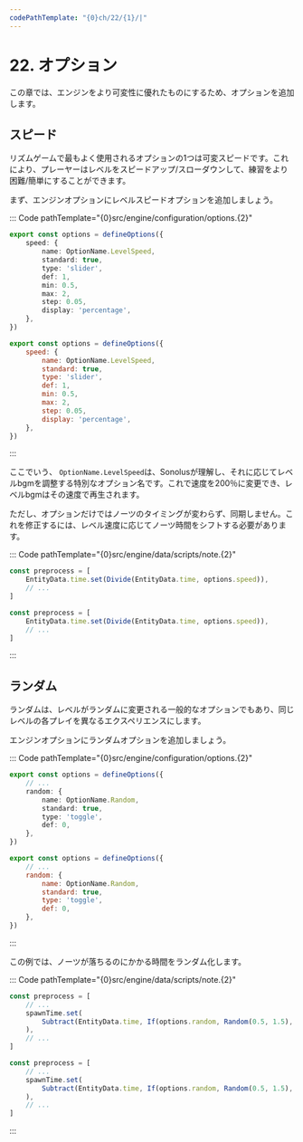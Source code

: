 ```yaml
---
codePathTemplate: "{0}ch/22/{1}/|"
---
```


# 22. オプション

この章では、エンジンをより可変性に優れたものにするため、オプションを追加します。

## スピード

リズムゲームで最もよく使用されるオプションの1つは可変スピードです。これにより、プレーヤーはレベルをスピードアップ/スローダウンして、練習をより困難/簡単にすることができます。

まず、エンジンオプションにレベルスピードオプションを追加しましょう。

::: Code pathTemplate="{0}src/engine/configuration/options.{2}"

```ts
export const options = defineOptions({
    speed: {
        name: OptionName.LevelSpeed,
        standard: true,
        type: 'slider',
        def: 1,
        min: 0.5,
        max: 2,
        step: 0.05,
        display: 'percentage',
    },
})
```

```js
export const options = defineOptions({
    speed: {
        name: OptionName.LevelSpeed,
        standard: true,
        type: 'slider',
        def: 1,
        min: 0.5,
        max: 2,
        step: 0.05,
        display: 'percentage',
    },
})
```

:::

ここでいう、 `OptionName.LevelSpeed`は、Sonolusが理解し、それに応じてレベルbgmを調整する特別なオプション名です。これで速度を200％に変更でき、レベルbgmはその速度で再生されます。

ただし、オプションだけではノーツのタイミングが変わらず、同期しません。これを修正するには、レベル速度に応じてノーツ時間をシフトする必要があります。

::: Code pathTemplate="{0}src/engine/data/scripts/note.{2}"

```ts
const preprocess = [
    EntityData.time.set(Divide(EntityData.time, options.speed)),
    // ...
]
```

```js
const preprocess = [
    EntityData.time.set(Divide(EntityData.time, options.speed)),
    // ...
]
```

:::

## ランダム

ランダムは、レベルがランダムに変更される一般的なオプションでもあり、同じレベルの各プレイを異なるエクスペリエンスにします。

エンジンオプションにランダムオプションを追加しましょう。

::: Code pathTemplate="{0}src/engine/configuration/options.{2}"

```ts
export const options = defineOptions({
    // ...
    random: {
        name: OptionName.Random,
        standard: true,
        type: 'toggle',
        def: 0,
    },
})
```

```js
export const options = defineOptions({
    // ...
    random: {
        name: OptionName.Random,
        standard: true,
        type: 'toggle',
        def: 0,
    },
})
```

:::

この例では、ノーツが落ちるのにかかる時間をランダム化します。

::: Code pathTemplate="{0}src/engine/data/scripts/note.{2}"

```ts
const preprocess = [
    // ...
    spawnTime.set(
        Subtract(EntityData.time, If(options.random, Random(0.5, 1.5), 1))
    ),
    // ...
]
```

```js
const preprocess = [
    // ...
    spawnTime.set(
        Subtract(EntityData.time, If(options.random, Random(0.5, 1.5), 1))
    ),
    // ...
]
```

:::
